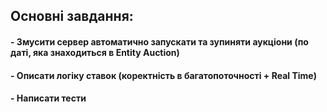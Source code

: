 ## Основні завдання:
#### - Змусити сервер автоматично запускати та зупиняти аукціони (по даті, яка знаходиться в Entity Auction)
#### - Описати логіку ставок (коректність в багатопоточності + Real Time)
#### - Написати тести